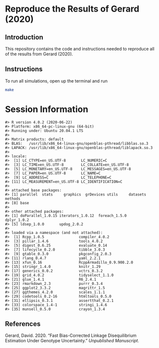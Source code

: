 
<!-- README.md is generated from README.Rmd. Please edit that file -->

# Reproduce the Results of Gerard (2020)

## Introduction

This repository contains the code and instructions needed to reproduce
all of the results from Gerard (2020).

## Instructions

To run all simulations, open up the terminal and run

``` bash
make
```

# Session Information

    #> R version 4.0.2 (2020-06-22)
    #> Platform: x86_64-pc-linux-gnu (64-bit)
    #> Running under: Ubuntu 20.04.1 LTS
    #> 
    #> Matrix products: default
    #> BLAS:   /usr/lib/x86_64-linux-gnu/openblas-pthread/libblas.so.3
    #> LAPACK: /usr/lib/x86_64-linux-gnu/openblas-pthread/liblapack.so.3
    #> 
    #> locale:
    #>  [1] LC_CTYPE=en_US.UTF-8       LC_NUMERIC=C              
    #>  [3] LC_TIME=en_US.UTF-8        LC_COLLATE=en_US.UTF-8    
    #>  [5] LC_MONETARY=en_US.UTF-8    LC_MESSAGES=en_US.UTF-8   
    #>  [7] LC_PAPER=en_US.UTF-8       LC_NAME=C                 
    #>  [9] LC_ADDRESS=C               LC_TELEPHONE=C            
    #> [11] LC_MEASUREMENT=en_US.UTF-8 LC_IDENTIFICATION=C       
    #> 
    #> attached base packages:
    #> [1] parallel  stats     graphics  grDevices utils     datasets  methods  
    #> [8] base     
    #> 
    #> other attached packages:
    #> [1] doParallel_1.0.15 iterators_1.0.12  foreach_1.5.0     dplyr_1.0.2      
    #> [5] ldsep_1.0.0       updog_2.0.2      
    #> 
    #> loaded via a namespace (and not attached):
    #>  [1] Rcpp_1.0.5                compiler_4.0.2           
    #>  [3] pillar_1.4.6              tools_4.0.2              
    #>  [5] digest_0.6.25             evaluate_0.14            
    #>  [7] lifecycle_0.2.0           tibble_3.0.3             
    #>  [9] gtable_0.3.0              pkgconfig_2.0.3          
    #> [11] rlang_0.4.7               yaml_2.2.1               
    #> [13] xfun_0.16                 RcppArmadillo_0.9.900.2.0
    #> [15] stringr_1.4.0             knitr_1.29               
    #> [17] generics_0.0.2            vctrs_0.3.2              
    #> [19] grid_4.0.2                tidyselect_1.1.0         
    #> [21] glue_1.4.1                R6_2.4.1                 
    #> [23] rmarkdown_2.3             purrr_0.3.4              
    #> [25] ggplot2_3.3.2             magrittr_1.5             
    #> [27] ggthemes_4.2.0            scales_1.1.1             
    #> [29] codetools_0.2-16          htmltools_0.5.0          
    #> [31] ellipsis_0.3.1            assertthat_0.2.1         
    #> [33] colorspace_1.4-1          stringi_1.4.6            
    #> [35] munsell_0.5.0             crayon_1.3.4

## References

<div id="refs" class="references">

<div id="ref-gerard2020fast">

Gerard, David. 2020. “Fast Bias-Corrected Linkage Disequilibrium
Estimation Under Genotype Uncertainty.” *Unpublished Manuscript*.

</div>

</div>
